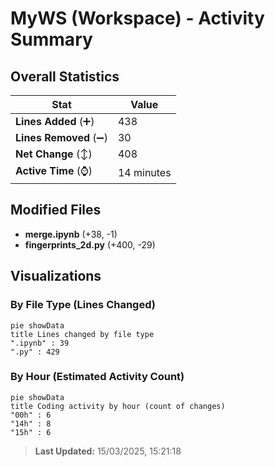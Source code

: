 # MyWS (Workspace) - Activity Summary 

## Overall Statistics

| Stat                   | Value                                                             |
| ---------------------- | ----------------------------------------------------------------- |
| **Lines Added** (➕)   | 438                                          |
| **Lines Removed** (➖) | 30                                        |
| **Net Change** (↕)    | 408                |
| **Active Time** (⌚)   | 14 minutes |


## Modified Files
- **merge.ipynb** (+38, -1)
- **fingerprints_2d.py** (+400, -29)

## Visualizations

### By File Type (Lines Changed)

```mermaid
pie showData
title Lines changed by file type
".ipynb" : 39
".py" : 429
```

### By Hour (Estimated Activity Count)

```mermaid
pie showData
title Coding activity by hour (count of changes)
"00h" : 6
"14h" : 8
"15h" : 6
```


> **Last Updated:** 15/03/2025, 15:21:18